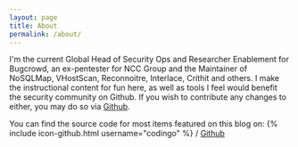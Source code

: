 ```yaml
---
layout: page
title: About
permalink: /about/
---
```


I'm the current Global Head of Security Ops and Researcher Enablement for Bugcrowd, an ex-pentester for NCC Group and the Maintainer of NoSQLMap, VHostScan, Reconnoitre, Interlace, Crithit and others. I make the instructional content for fun here, as well as tools I feel would benefit the security community on Github. If you wish to contribute any changes to either, you may do so via [Github](https://github.com/codingo/codingo.github.io).

You can find the source code for most items featured on this blog on:
{% include icon-github.html username="codingo" %} /
[Github](https://github.com/codingo)
